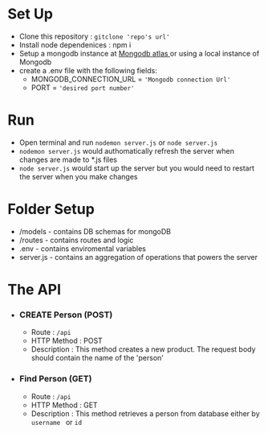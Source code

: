 # Set Up
- Clone this repository : `gitclone 'repo's url'`
- Install node dependenices : npm i
- Setup a mongodb instance at <a href="https://cloud.mongodb.com/"> Mongodb atlas </a> or using a local instance of Mongodb 
- create a .env file with the following fields:
    - MONGODB_CONNECTION_URL = `'Mongodb connection Url'`
    - PORT = `'desired port number'`

# Run
 - Open terminal and run `nodemon server.js` or `node server.js`
 - `nodemon server.js` would authomatically refresh the server when changes are made to *.js files
 - `node server.js`  would start up the server but you would need to restart the server when you make changes

 # Folder Setup
 - /models - contains DB schemas for mongoDB
 - /routes - contains routes and logic
 - .env - contains enviromental variables
 - server.js - contains an aggregation of operations that powers the server


# The  API
- ### CREATE Person (POST)
    - Route : `/api`
    - HTTP Method : POST
    - Description : This method creates a new product. The request body should contain the name of the 'person'

- ### Find Person (GET)
    - Route : `/api`
    - HTTP Method : GET
    - Description : This method retrieves a person from database either by  `username ` or  `id`